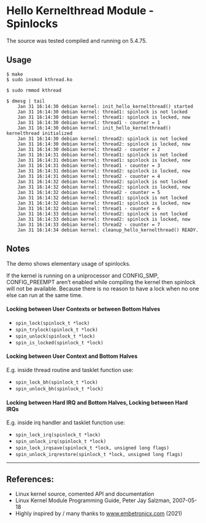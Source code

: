 # Hello Kernelthread Module - Spinlocks

The source was tested compiled and running on 5.4.75.  


## Usage

```
$ make
$ sudo insmod kthread.ko

$ sudo rmmod kthread

$ dmesg | tail
    Jan 31 16:14:30 debian kernel: init_hello_kernelthread() started
    Jan 31 16:14:30 debian kernel: thread1: spinlock is not locked
    Jan 31 16:14:30 debian kernel: thread1: spinlock is locked, now
    Jan 31 16:14:30 debian kernel: thread1 - counter = 1
    Jan 31 16:14:30 debian kernel: init_hello_kernelthread() kernelthread initialized
    Jan 31 16:14:30 debian kernel: thread2: spinlock is not locked
    Jan 31 16:14:30 debian kernel: thread2: spinlock is locked, now
    Jan 31 16:14:30 debian kernel: thread2 - counter = 2
    Jan 31 16:14:31 debian kernel: thread1: spinlock is not locked
    Jan 31 16:14:31 debian kernel: thread1: spinlock is locked, now
    Jan 31 16:14:31 debian kernel: thread1 - counter = 3
    Jan 31 16:14:31 debian kernel: thread2: spinlock is locked, now
    Jan 31 16:14:31 debian kernel: thread2 - counter = 4
    Jan 31 16:14:32 debian kernel: thread2: spinlock is not locked
    Jan 31 16:14:32 debian kernel: thread2: spinlock is locked, now
    Jan 31 16:14:32 debian kernel: thread2 - counter = 5
    Jan 31 16:14:32 debian kernel: thread1: spinlock is not locked
    Jan 31 16:14:32 debian kernel: thread1: spinlock is locked, now
    Jan 31 16:14:32 debian kernel: thread1 - counter = 6
    Jan 31 16:14:33 debian kernel: thread2: spinlock is not locked
    Jan 31 16:14:33 debian kernel: thread2: spinlock is locked, now
    Jan 31 16:14:33 debian kernel: thread2 - counter = 7
    Jan 31 16:14:34 debian kernel: cleanup_hello_kernelthread() READY.
```


## Notes

The demo shows elementary usage of spinlocks.  

If the kernel is running on a uniprocessor and CONFIG_SMP, CONFIG_PREEMPT aren’t enabled while compiling the kernel then spinlock will not be available. Because there is no reason to have a lock when no one else can run at the same time.  

#### Locking between User Contexts or between Bottom Halves

 * ``spin_lock(spinlock_t *lock)``
 * ``spin_trylock(spinlock_t *lock)``
 * ``spin_unlock(spinlock_t *lock)``
 * ``spin_is_locked(spinlock_t *lock)``

#### Locking between User Context and Bottom Halves

E.g. inside thread routine and tasklet function use:  

 * ``spin_lock_bh(spinlock_t *lock)``
 * ``spin_unlock_bh(spinlock_t *lock)``

#### Locking between Hard IRQ and Bottom Halves, Locking between Hard IRQs

E.g. inside irq handler and tasklet function use:  

 * ``spin_lock_irq(spinlock_t *lock)``
 * ``spin_unlock_irq(spinlock_t *lock)``
 * ``spin_lock_irqsave(spinlock_t *lock, unsigned long flags)``
 * ``spin_unlock_irqrestore(spinlock_t *lock, unsigned long flags)``


---

## References:
 * Linux kernel source, comented API and documentation
 * Linux Kernel Module Programming Guide, Peter Jay Salzman, 2007-05-18
 * Highly inspired by / many thanks to www.embetronicx.com (2021)

